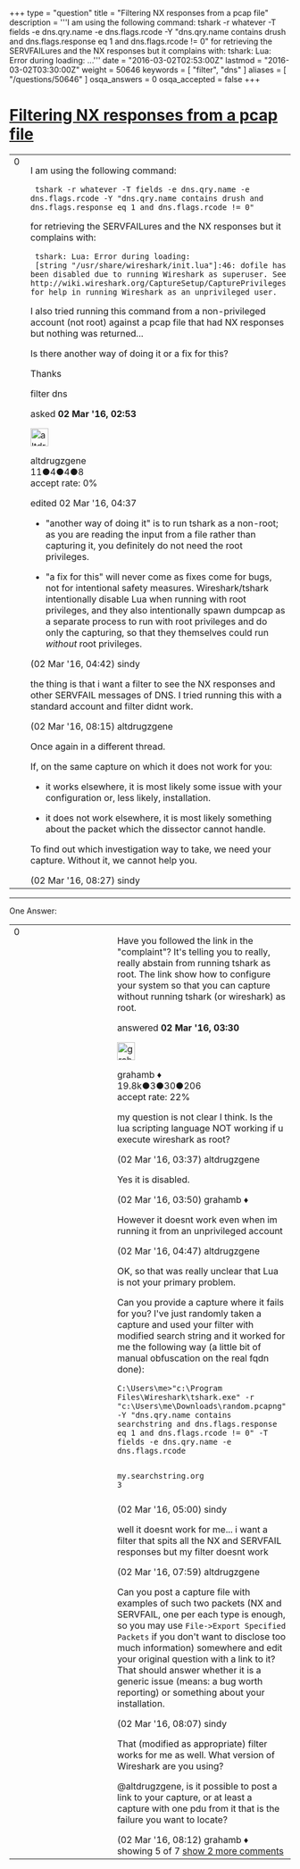 +++
type = "question"
title = "Filtering NX responses from a pcap file"
description = '''I am using the following command:  tshark -r whatever -T fields -e dns.qry.name -e dns.flags.rcode -Y &quot;dns.qry.name contains drush and dns.flags.response eq 1 and dns.flags.rcode != 0&quot;  for retrieving the SERVFAILures and the NX responses but it complains with:   tshark: Lua: Error during loading:  ...'''
date = "2016-03-02T02:53:00Z"
lastmod = "2016-03-02T03:30:00Z"
weight = 50646
keywords = [ "filter", "dns" ]
aliases = [ "/questions/50646" ]
osqa_answers = 0
osqa_accepted = false
+++

<div class="headNormal">

# [Filtering NX responses from a pcap file](/questions/50646/filtering-nx-responses-from-a-pcap-file)

</div>

<div id="main-body">

<div id="askform">

<table id="question-table" style="width:100%;"><colgroup><col style="width: 50%" /><col style="width: 50%" /></colgroup><tbody><tr class="odd"><td style="width: 30px; vertical-align: top"><div class="vote-buttons"><div id="post-50646-score" class="post-score" title="current number of votes">0</div><div id="favorite-count" class="favorite-count"></div></div></td><td><div id="item-right"><div class="question-body"><p>I am using the following command:</p><pre><code> tshark -r whatever -T fields -e dns.qry.name -e dns.flags.rcode -Y &quot;dns.qry.name contains drush and dns.flags.response eq 1 and dns.flags.rcode != 0&quot;</code></pre><p>for retrieving the SERVFAILures and the NX responses but it complains with:</p><pre><code> tshark: Lua: Error during loading:
 [string &quot;/usr/share/wireshark/init.lua&quot;]:46: dofile has been disabled due to running Wireshark as superuser. See http://wiki.wireshark.org/CaptureSetup/CapturePrivileges for help in running Wireshark as an unprivileged user.</code></pre><p>I also tried running this command from a non-privileged account (not root) against a pcap file that had NX responses but nothing was returned...</p><p>Is there another way of doing it or a fix for this?</p><p>Thanks</p></div><div id="question-tags" class="tags-container tags">filter dns</div><div id="question-controls" class="post-controls"></div><div class="post-update-info-container"><div class="post-update-info post-update-info-user"><p>asked <strong>02 Mar '16, 02:53</strong></p><img src="https://secure.gravatar.com/avatar/93eb17372bd105d80fc159bb1c97d6fa?s=32&amp;d=identicon&amp;r=g" class="gravatar" width="32" height="32" alt="altdrugzgene&#39;s gravatar image" /><p>altdrugzgene<br />
<span class="score" title="11 reputation points">11</span><span title="4 badges"><span class="badge1">●</span><span class="badgecount">4</span></span><span title="4 badges"><span class="silver">●</span><span class="badgecount">4</span></span><span title="8 badges"><span class="bronze">●</span><span class="badgecount">8</span></span><br />
<span class="accept_rate" title="Rate of the user&#39;s accepted answers">accept rate:</span> <span title="altdrugzgene has no accepted answers">0%</span></p></div><div class="post-update-info post-update-info-edited"><p>edited 02 Mar '16, 04:37</p></div></div><div id="comments-container-50646" class="comments-container"><span id="50665"></span><div id="comment-50665" class="comment"><div id="post-50665-score" class="comment-score"></div><div class="comment-text"><ul><li><p>"another way of doing it" is to run tshark as a non-root; as you are reading the input from a file rather than capturing it, you definitely do not need the root privileges.</p></li><li><p>"a fix for this" will never come as fixes come for bugs, not for intentional safety measures. Wireshark/tshark intentionally disable Lua when running with root privileges, and they also intentionally spawn dumpcap as a separate process to run with root privileges and do only the capturing, so that they themselves could run <em>without</em> root privileges.</p></li></ul></div><div id="comment-50665-info" class="comment-info"><span class="comment-age">(02 Mar '16, 04:42)</span> sindy</div></div><span id="50682"></span><div id="comment-50682" class="comment"><div id="post-50682-score" class="comment-score"></div><div class="comment-text"><p>the thing is that i want a filter to see the NX responses and other SERVFAIL messages of DNS. I tried running this with a standard account and filter didnt work.</p></div><div id="comment-50682-info" class="comment-info"><span class="comment-age">(02 Mar '16, 08:15)</span> altdrugzgene</div></div><span id="50683"></span><div id="comment-50683" class="comment"><div id="post-50683-score" class="comment-score"></div><div class="comment-text"><p>Once again in a different thread.</p><p>If, on the same capture on which it does not work for you:</p><ul><li><p>it works elsewhere, it is most likely some issue with your configuration or, less likely, installation.</p></li><li><p>it does not work elsewhere, it is most likely something about the packet which the dissector cannot handle.</p></li></ul><p>To find out which investigation way to take, we need your capture. Without it, we cannot help you.</p></div><div id="comment-50683-info" class="comment-info"><span class="comment-age">(02 Mar '16, 08:27)</span> sindy</div></div></div><div id="comment-tools-50646" class="comment-tools"></div><div class="clear"></div><div id="comment-50646-form-container" class="comment-form-container"></div><div class="clear"></div></div></td></tr></tbody></table>

------------------------------------------------------------------------

<div class="tabBar">

<span id="sort-top"></span>

<div class="headQuestions">

One Answer:

</div>

</div>

<span id="50651"></span>

<div id="answer-container-50651" class="answer">

<table style="width:100%;"><colgroup><col style="width: 50%" /><col style="width: 50%" /></colgroup><tbody><tr class="odd"><td style="width: 30px; vertical-align: top"><div class="vote-buttons"><div id="post-50651-score" class="post-score" title="current number of votes">0</div></div></td><td><div class="item-right"><div class="answer-body"><p>Have you followed the link in the "complaint"? It's telling you to really, really abstain from running tshark as root. The link show how to configure your system so that you can capture without running tshark (or wireshark) as root.</p></div><div class="answer-controls post-controls"></div><div class="post-update-info-container"><div class="post-update-info post-update-info-user"><p>answered <strong>02 Mar '16, 03:30</strong></p><img src="https://secure.gravatar.com/avatar/d2a7e24ca66604c749c7c88c1da8ff78?s=32&amp;d=identicon&amp;r=g" class="gravatar" width="32" height="32" alt="grahamb&#39;s gravatar image" /><p>grahamb ♦<br />
<span class="score" title="19834 reputation points"><span>19.8k</span></span><span title="3 badges"><span class="badge1">●</span><span class="badgecount">3</span></span><span title="30 badges"><span class="silver">●</span><span class="badgecount">30</span></span><span title="206 badges"><span class="bronze">●</span><span class="badgecount">206</span></span><br />
<span class="accept_rate" title="Rate of the user&#39;s accepted answers">accept rate:</span> <span title="grahamb has 274 accepted answers">22%</span></p></div></div><div id="comments-container-50651" class="comments-container"><span id="50653"></span><div id="comment-50653" class="comment"><div id="post-50653-score" class="comment-score"></div><div class="comment-text"><p>my question is not clear I think. Is the lua scripting language NOT working if u execute wireshark as root?</p></div><div id="comment-50653-info" class="comment-info"><span class="comment-age">(02 Mar '16, 03:37)</span> altdrugzgene</div></div><span id="50656"></span><div id="comment-50656" class="comment"><div id="post-50656-score" class="comment-score"></div><div class="comment-text"><p>Yes it is disabled.</p></div><div id="comment-50656-info" class="comment-info"><span class="comment-age">(02 Mar '16, 03:50)</span> grahamb ♦</div></div><span id="50666"></span><div id="comment-50666" class="comment"><div id="post-50666-score" class="comment-score"></div><div class="comment-text"><p>However it doesnt work even when im running it from an unprivileged account</p></div><div id="comment-50666-info" class="comment-info"><span class="comment-age">(02 Mar '16, 04:47)</span> altdrugzgene</div></div><span id="50667"></span><div id="comment-50667" class="comment"><div id="post-50667-score" class="comment-score"></div><div class="comment-text"><p>OK, so that was really unclear that Lua is not your primary problem.</p><p>Can you provide a capture where it fails for you? I've just randomly taken a capture and used your filter with modified search string and it worked for me the following way (a little bit of manual obfuscation on the real fqdn done):</p><pre><code>C:\Users\me&gt;&quot;c:\Program Files\Wireshark\tshark.exe&quot; -r &quot;c:\Users\me\Downloads\random.pcapng&quot; -Y &quot;dns.qry.name contains searchstring and dns.flags.response eq 1 and dns.flags.rcode != 0&quot; -T fields -e dns.qry.name -e dns.flags.rcode

my.searchstring.org    3</code></pre></div><div id="comment-50667-info" class="comment-info"><span class="comment-age">(02 Mar '16, 05:00)</span> sindy</div></div><span id="50679"></span><div id="comment-50679" class="comment"><div id="post-50679-score" class="comment-score"></div><div class="comment-text"><p>well it doesnt work for me... i want a filter that spits all the NX and SERVFAIL responses but my filter doesnt work</p></div><div id="comment-50679-info" class="comment-info"><span class="comment-age">(02 Mar '16, 07:59)</span> altdrugzgene</div></div><span id="50680"></span><div id="comment-50680" class="comment not_top_scorer"><div id="post-50680-score" class="comment-score"></div><div class="comment-text"><p>Can you post a capture file with examples of such two packets (NX and SERVFAIL, one per each type is enough, so you may use <code>File-&gt;Export Specified Packets</code> if you don't want to disclose too much information) somewhere and edit your original question with a link to it? That should answer whether it is a generic issue (means: a bug worth reporting) or something about your installation.</p></div><div id="comment-50680-info" class="comment-info"><span class="comment-age">(02 Mar '16, 08:07)</span> sindy</div></div><span id="50681"></span><div id="comment-50681" class="comment not_top_scorer"><div id="post-50681-score" class="comment-score"></div><div class="comment-text"><p>That (modified as appropriate) filter works for me as well. What version of Wireshark are you using?</p><p>@altdrugzgene, is it possible to post a link to your capture, or at least a capture with one pdu from it that is the failure you want to locate?</p></div><div id="comment-50681-info" class="comment-info"><span class="comment-age">(02 Mar '16, 08:12)</span> grahamb ♦</div></div></div><div id="comment-tools-50651" class="comment-tools"><span class="comments-showing"> showing 5 of 7 </span> <a href="#" class="show-all-comments-link">show 2 more comments</a></div><div class="clear"></div><div id="comment-50651-form-container" class="comment-form-container"></div><div class="clear"></div></div></td></tr></tbody></table>

</div>

<div class="paginator-container-left">

</div>

</div>

</div>

